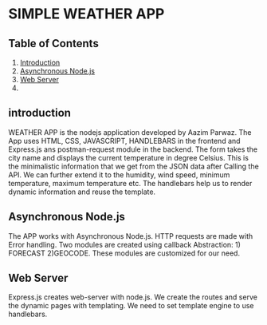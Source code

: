 # SIMPLE WEATHER APP

## Table of Contents

1. [Introduction](#Introduction)
2. [Asynchronous Node.js](#Async_node)
3. [Web Server](#Web_server)
4. 

## introduction

<a name="introduction"></a>

WEATHER APP is the nodejs application developed by Aazim Parwaz. The App uses HTML, CSS, JAVASCRIPT, HANDLEBARS in the frontend and Express.js ans postman-request module in the backend. The form takes the city name and displays the current temperature in degree Celsius.
This is the minimalistic information that we get from the JSON data after Calling the API.
We can further extend it to the humidity, wind speed, minimum temperature, maximum temperature etc. The handlebars help us to render dynamic information and reuse the template.


## Asynchronous Node.js

<a name="Async_node"></a>

The APP works with Asynchronous Node.js. HTTP requests are made with Error handling. Two 
modules are created using callback Abstraction: 1) FORECAST 2)GEOCODE. These modules are
customized for our need. 


## Web Server

<a name="Web_server"></a>

Express.js creates web-server with node.js. We create the routes and serve the dynamic pages with templating. We need to set template engine to use handlebars.

